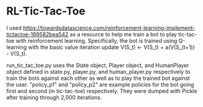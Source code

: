 # RL-Tic-Tac-Toe

I used https://towardsdatascience.com/reinforcement-learning-implement-tictactoe-189582bea542 as a resource to help me train a bot to play tic-tac-toe with reinforcement learning. Specifically, the bot is trained using Q-learning with the basic value iteration update V(S_t) <- V(S_t) + a(V(S_(t+1)) - V(S_t). 

run_tic_tac_toe.py uses the State object, Player object, and HumanPlayer object defined in state.py, player.py, and human_player.py respectively to train the bots against each other as well as to play the trained bot against the user. "policy_p1" and "policy_p2" are example policies for the bot going first and second (in tic-tac-toe) respectively. They were dumped with Pickle after training through 2,000 iterations.     
